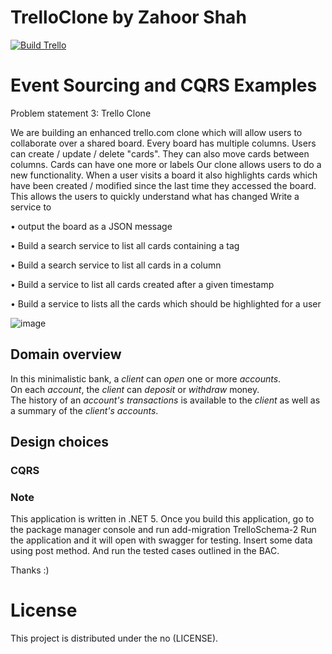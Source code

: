 # TrelloClone by Zahoor Shah
[![Build Trello](https://github.com/imzahoorshah/TrelloClone/actions/workflows/build.yml/badge.svg)](https://github.com/imzahoorshah/TrelloClone/actions/workflows/build.yml)

# Event Sourcing and CQRS Examples
Problem statement 3: Trello Clone

We are building an enhanced trello.com clone which will allow users to collaborate over a shared board. Every board has multiple columns. Users can create / update / delete "cards". They can also move cards between columns. Cards can have one more or labels
Our clone allows users to do a new functionality. When a user visits a board it also highlights cards which have been created / modified since the last time they accessed the board. This allows the users to quickly understand what has changed
Write a service to

  •	output the board as a JSON message
  
  •	Build a search service to list all cards containing a tag
  
  •	Build a search service to list all cards in a column
  
  •	Build a service to list all cards created after a given timestamp
  
  •	Build a service to lists all the cards which should be highlighted for a user

![image](https://user-images.githubusercontent.com/114560719/193041400-93587249-2692-440c-81ea-90763ff16feb.png)


## Domain overview
In this minimalistic bank, a _client_ can _open_ one or more _accounts_.  
On each _account_, the _client_ can _deposit_ or _withdraw_ money.  
The history of an _account's transactions_ is available to the _client_ as well as a summary of the _client's accounts_.

## Design choices
### CQRS


### Note
This application is written in .NET 5.
Once you build this application, go to the package manager console and run add-migration TrelloSchema-2
Run the application and it will open with swagger for testing.
Insert some data using post method.
And run the tested cases outlined in the BAC.

Thanks :)

 

# License
This project is distributed under the no (LICENSE).
